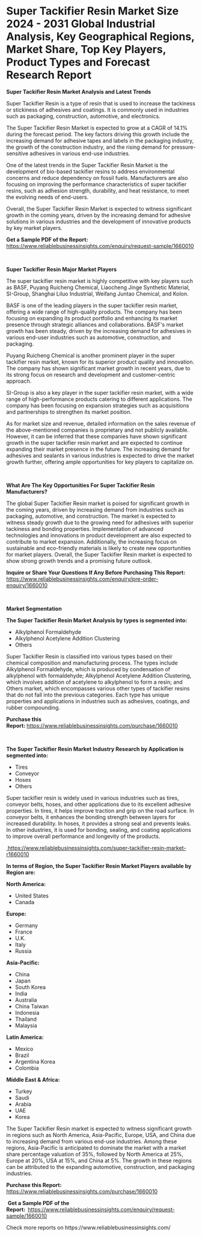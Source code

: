<p><h1>Super Tackifier Resin Market Size 2024 - 2031 Global Industrial Analysis, Key Geographical Regions, Market Share, Top Key Players, Product Types and Forecast Research Report</h1></p><p><strong>Super Tackifier Resin Market Analysis and Latest Trends</strong></p>
<p><p>Super Tackifier Resin is a type of resin that is used to increase the tackiness or stickiness of adhesives and coatings. It is commonly used in industries such as packaging, construction, automotive, and electronics.</p><p>The Super Tackifier Resin Market is expected to grow at a CAGR of 14.1% during the forecast period. The key factors driving this growth include the increasing demand for adhesive tapes and labels in the packaging industry, the growth of the construction industry, and the rising demand for pressure-sensitive adhesives in various end-use industries.</p><p>One of the latest trends in the Super Tackifier Resin Market is the development of bio-based tackifier resins to address environmental concerns and reduce dependency on fossil fuels. Manufacturers are also focusing on improving the performance characteristics of super tackifier resins, such as adhesion strength, durability, and heat resistance, to meet the evolving needs of end-users.</p><p>Overall, the Super Tackifier Resin Market is expected to witness significant growth in the coming years, driven by the increasing demand for adhesive solutions in various industries and the development of innovative products by key market players.</p></p>
<p><strong>Get a Sample PDF of the Report:&nbsp;</strong> <a href="https://www.reliablebusinessinsights.com/enquiry/request-sample/1660010">https://www.reliablebusinessinsights.com/enquiry/request-sample/1660010</a></p>
<p>&nbsp;</p>
<p><strong>Super Tackifier Resin Major Market Players</strong></p>
<p><p>The super tackifier resin market is highly competitive with key players such as BASF, Puyang Ruicheng Chemical, Liaocheng Jinge Synthetic Material, SI-Group, Shanghai Liluo Industrial, Weifang Juntao Chemical, and Kolon. </p><p>BASF is one of the leading players in the super tackifier resin market, offering a wide range of high-quality products. The company has been focusing on expanding its product portfolio and enhancing its market presence through strategic alliances and collaborations. BASF's market growth has been steady, driven by the increasing demand for adhesives in various end-user industries such as automotive, construction, and packaging.</p><p>Puyang Ruicheng Chemical is another prominent player in the super tackifier resin market, known for its superior product quality and innovation. The company has shown significant market growth in recent years, due to its strong focus on research and development and customer-centric approach.</p><p>SI-Group is also a key player in the super tackifier resin market, with a wide range of high-performance products catering to different applications. The company has been focusing on expansion strategies such as acquisitions and partnerships to strengthen its market position.</p><p>As for market size and revenue, detailed information on the sales revenue of the above-mentioned companies is proprietary and not publicly available. However, it can be inferred that these companies have shown significant growth in the super tackifier resin market and are expected to continue expanding their market presence in the future. The increasing demand for adhesives and sealants in various industries is expected to drive the market growth further, offering ample opportunities for key players to capitalize on.</p></p>
<p>&nbsp;</p>
<p><strong>What Are The Key Opportunities For Super Tackifier Resin Manufacturers?</strong></p>
<p><p>The global Super Tackifier Resin market is poised for significant growth in the coming years, driven by increasing demand from industries such as packaging, automotive, and construction. The market is expected to witness steady growth due to the growing need for adhesives with superior tackiness and bonding properties. Implementation of advanced technologies and innovations in product development are also expected to contribute to market expansion. Additionally, the increasing focus on sustainable and eco-friendly materials is likely to create new opportunities for market players. Overall, the Super Tackifier Resin market is expected to show strong growth trends and a promising future outlook.</p></p>
<p><strong>Inquire or Share Your Questions If Any Before Purchasing This Report:</strong> <a href="https://www.reliablebusinessinsights.com/enquiry/pre-order-enquiry/1660010">https://www.reliablebusinessinsights.com/enquiry/pre-order-enquiry/1660010</a></p>
<p>&nbsp;</p>
<p><strong>Market Segmentation</strong></p>
<p><strong>The Super Tackifier Resin Market Analysis by types is segmented into:</strong></p>
<p><ul><li>Alkylphenol Formaldehyde</li><li>Alkylphenol Acetylene Addition Clustering</li><li>Others</li></ul></p>
<p><p>Super Tackifier Resin is classified into various types based on their chemical composition and manufacturing process. The types include Alkylphenol Formaldehyde, which is produced by condensation of alkylphenol with formaldehyde; Alkylphenol Acetylene Addition Clustering, which involves addition of acetylene to alkylphenol to form a resin; and Others market, which encompasses various other types of tackifier resins that do not fall into the previous categories. Each type has unique properties and applications in industries such as adhesives, coatings, and rubber compounding.</p></p>
<p><strong>Purchase this Report:&nbsp;</strong><a href="https://www.reliablebusinessinsights.com/purchase/1660010">https://www.reliablebusinessinsights.com/purchase/1660010</a></p>
<p>&nbsp;</p>
<p><strong>The Super Tackifier Resin Market Industry Research by Application is segmented into:</strong></p>
<p><ul><li>Tires</li><li>Conveyor</li><li>Hoses</li><li>Others</li></ul></p>
<p><p>Super tackifier resin is widely used in various industries such as tires, conveyor belts, hoses, and other applications due to its excellent adhesive properties. In tires, it helps improve traction and grip on the road surface. In conveyor belts, it enhances the bonding strength between layers for increased durability. In hoses, it provides a strong seal and prevents leaks. In other industries, it is used for bonding, sealing, and coating applications to improve overall performance and longevity of the products.</p></p>
<p><a href="https://www.reliablebusinessinsights.com/super-tackifier-resin-market-r1660010">&nbsp;https://www.reliablebusinessinsights.com/super-tackifier-resin-market-r1660010</a></p>
<p><strong>In terms of Region, the Super Tackifier Resin Market Players available by Region are:</strong></p>
<p>
    <p> <strong> North America: </strong>
        <ul>
            <li>United States</li>
            <li>Canada</li>
        </ul>
        </p> 
    <p> <strong> Europe: </strong>
        <ul>
            <li>Germany</li>
            <li>France</li>
            <li>U.K.</li>
            <li>Italy</li>
            <li>Russia</li>
        </ul>
        </p> 
    <p> <strong> Asia-Pacific: </strong>
        <ul>
            <li>China</li>
            <li>Japan</li>
            <li>South Korea</li>
            <li>India</li>
            <li>Australia</li>
            <li>China Taiwan</li>
            <li>Indonesia</li>
            <li>Thailand</li>
            <li>Malaysia</li>
        </ul>
        </p> 
    <p> <strong> Latin America: </strong>
        <ul>
            <li>Mexico</li>
            <li>Brazil</li>
            <li>Argentina Korea</li>
            <li>Colombia</li>
        </ul>
        </p> 
    <p> <strong> Middle East & Africa: </strong>
        <ul>
            <li>Turkey</li>
            <li>Saudi</li>
            <li>Arabia</li>
            <li>UAE</li>
            <li>Korea</li>
        </ul>
    </p>
    </p>
<p><p>The Super Tackifier Resin market is expected to witness significant growth in regions such as North America, Asia-Pacific, Europe, USA, and China due to increasing demand from various end-use industries. Among these regions, Asia-Pacific is anticipated to dominate the market with a market share percentage valuation of 35%, followed by North America at 25%, Europe at 20%, USA at 15%, and China at 5%. The growth in these regions can be attributed to the expanding automotive, construction, and packaging industries.</p></p>
<p><strong>Purchase this Report: </strong><a href="https://www.reliablebusinessinsights.com/purchase/1660010">https://www.reliablebusinessinsights.com/purchase/1660010</a></p>
<p>&nbsp;<strong>Get a Sample PDF of the Report:&nbsp;&nbsp;</strong><a href="https://www.reliablebusinessinsights.com/enquiry/request-sample/1660010">https://www.reliablebusinessinsights.com/enquiry/request-sample/1660010</a></p>
<p><strong></strong></p>
<p>Check more reports on https://www.reliablebusinessinsights.com/</p>